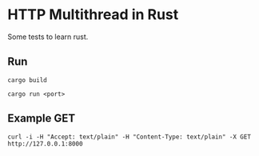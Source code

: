 # HTTP Multithread in Rust

Some tests to learn rust.

## Run

`cargo build`

`cargo run <port>`

## Example GET

`curl -i -H "Accept: text/plain" -H "Content-Type: text/plain" -X GET http://127.0.0.1:8000`
